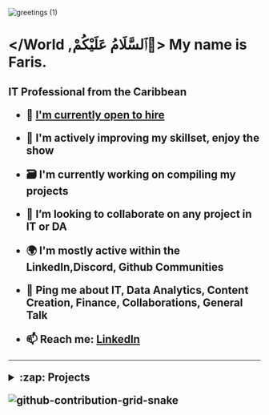 ![greetings (1)](https://user-images.githubusercontent.com/109401839/212478916-224c7588-ae9d-41bf-ad0f-228ab2e0d110.gif)

### <h1> </World ,ٱلسَّلَامُ عَلَيْكُمْ👋> My name is Faris. 
<h2>IT Professional from the Caribbean

- 🏢 [I'm currently open to hire]([FNITRESUME23_1.pdf](https://github.com/fnabeel/fnabeel/files/10421297/FNITRESUME23_1.pdf))

- 🧠 I'm actively improving my skillset, enjoy the show
- 🗃 I'm currently working on compiling my projects
- 👯 I’m looking to collaborate on any project in IT or DA
- 🌍 I'm mostly active within the LinkedIn,Discord, Github Communities
- 💬 Ping me about **IT**, **Data Analytics**, **Content Creation**, **Finance**, **Collaborations**, **General Talk**
- 📫 Reach me: [LinkedIn](https://www.linkedin.com/in/fnabeel/)

---

<div>

<details close>
<summary>:zap: Projects</summary>
<h2>👨‍💻 Information Technology Projects:</h2>

- <b>osTicket (Help Desk Ticketing Systems)</b>
  - [osTicket: Prerequisites and Installation](https://github.com/fnabeel/osticket_prereqs)
  - [osTicket: Post-Installation Configuration](https://github.com/fnabeel/osTicket---Post-Install-Configuration)
  - [osTicket: Ticket Lifecycle Examples](https://github.com/fnabeel/osTicket---Ticket-Lifecycle-Intake-Through-Resolution)

- <b>Microsoft Azure</b>
  - [Configuring On-premises Active Directory within Azure VMs](https://github.com/fnabeel/configure-ad)
  - [Network Security Groups (NSGs) and Inspecting Network Protocols](https://github.com/fnabeel/-azure-network-protocols)
  - [Network File Shares and Permissions](https://github.com/fnabeel/Network-File-Shares-and-Permissions)
  - [Building Intuition for DNS](https://github.com/fnabeel/Building-Intuition-for-DNS)

 

---

<div>
<h2>👨‍💻 Salesforce Admin:</h2>

- <b>Configure and Setup (Organisations, Users, Secruity)<b>
- <b> Object Manager and Lighting App Builder<b>
- <b> Sales and Marketing Applications
- <b> Service and Support Applications
- <b> Productivity and Collaborations
- <b> Data and Analytics Management
- <b> Workflow (Process Automation)
- <b> Webassessor Registration

---

<div>
<h2>🔬PC Building Projects:</h2>

- <b>[Code Name Yennefer](https://github.com/fnabeel/PC)<b>
- <b>Overclocking, Undervolting, Tweaking(AMD)<b>

<h2>🔬Discord Server Build:</h2>

- <b>[The Centre](https://github.com/fnabeel/Building-A-Discord-Server)<b>
- <b>Le Professionnel<b>
</details>

![github-contribution-grid-snake](https://user-images.githubusercontent.com/109401839/212478926-900d4c1f-7cc6-4334-a601-523e4f7c5a62.svg)

